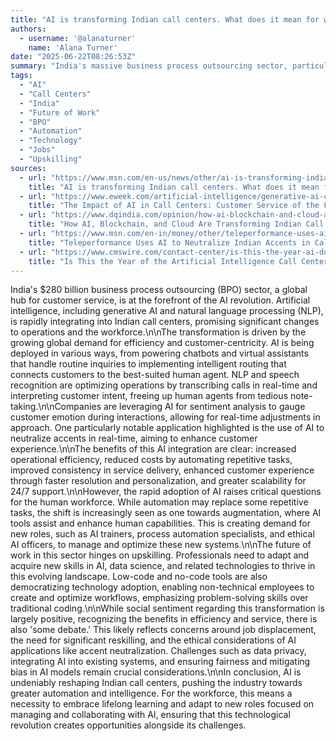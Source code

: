 ```yaml
---
title: "AI is transforming Indian call centers. What does it mean for workers?"
authors:
  - username: '@alanaturner'
    name: 'Alana Turner'
date: "2025-06-22T08:26:53Z"
summary: "India's massive business process outsourcing sector, particularly its call centers, is undergoing a significant transformation driven by artificial intelligence. This shift promises increased efficiency and improved customer experiences, but also raises crucial questions about the future of the workforce. We explore the ways AI is being integrated and the implications for Indian workers."
tags:
  - "AI"
  - "Call Centers"
  - "India"
  - "Future of Work"
  - "BPO"
  - "Automation"
  - "Technology"
  - "Jobs"
  - "Upskilling"
sources:
  - url: "https://www.msn.com/en-us/news/other/ai-is-transforming-indian-call-centers-what-does-it-mean-for-workers/ar-AA1Hb8MR"
    title: "AI is transforming Indian call centers. What does it mean for workers?"
  - url: "https://www.eweek.com/artificial-intelligence/generative-ai-contact-center/"
    title: "The Impact of AI in Call Centers: Customer Service of the Future"
  - url: "https://www.dqindia.com/opinion/how-ai-blockchain-and-cloud-are-transforming-indian-call-centers-8567030"
    title: "How AI, Blockchain, and Cloud Are Transforming Indian Call Centers"
  - url: "https://www.msn.com/en-in/money/other/teleperformance-uses-ai-to-neutralize-indian-accents-in-call-centers/ar-AA1A4HSh"
    title: "Teleperformance Uses AI to Neutralize Indian Accents in Call Centers"
  - url: "https://www.cmswire.com/contact-center/is-this-the-year-ai-dominates-the-call-center/"
    title: "Is This the Year of the Artificial Intelligence Call Center?"
---
```


India\'s \$280 billion business process outsourcing (BPO) sector, a global hub for customer service, is at the forefront of the AI revolution. Artificial intelligence, including generative AI and natural language processing (NLP), is rapidly integrating into Indian call centers, promising significant changes to operations and the workforce.\n\nThe transformation is driven by the growing global demand for efficiency and customer-centricity. AI is being deployed in various ways, from powering chatbots and virtual assistants that handle routine inquiries to implementing intelligent routing that connects customers to the best-suited human agent. NLP and speech recognition are optimizing operations by transcribing calls in real-time and interpreting customer intent, freeing up human agents from tedious note-taking.\n\nCompanies are leveraging AI for sentiment analysis to gauge customer emotion during interactions, allowing for real-time adjustments in approach. One particularly notable application highlighted is the use of AI to neutralize accents in real-time, aiming to enhance customer experience.\n\nThe benefits of this AI integration are clear: increased operational efficiency, reduced costs by automating repetitive tasks, improved consistency in service delivery, enhanced customer experience through faster resolution and personalization, and greater scalability for 24/7 support.\n\nHowever, the rapid adoption of AI raises critical questions for the human workforce. While automation may replace some repetitive tasks, the shift is increasingly seen as one towards augmentation, where AI tools assist and enhance human capabilities. This is creating demand for new roles, such as AI trainers, process automation specialists, and ethical AI officers, to manage and optimize these new systems.\n\nThe future of work in this sector hinges on upskilling. Professionals need to adapt and acquire new skills in AI, data science, and related technologies to thrive in this evolving landscape. Low-code and no-code tools are also democratizing technology adoption, enabling non-technical employees to create and optimize workflows, emphasizing problem-solving skills over traditional coding.\n\nWhile social sentiment regarding this transformation is largely positive, recognizing the benefits in efficiency and service, there is also \'some debate.\' This likely reflects concerns around job displacement, the need for significant reskilling, and the ethical considerations of AI applications like accent neutralization. Challenges such as data privacy, integrating AI into existing systems, and ensuring fairness and mitigating bias in AI models remain crucial considerations.\n\nIn conclusion, AI is undeniably reshaping Indian call centers, pushing the industry towards greater automation and intelligence. For the workforce, this means a necessity to embrace lifelong learning and adapt to new roles focused on managing and collaborating with AI, ensuring that this technological revolution creates opportunities alongside its challenges.
